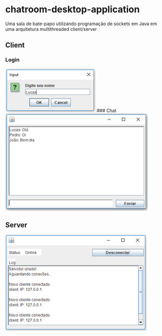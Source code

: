 # chatroom-desktop-application
Uma sala de bate-papo utilizando programação de sockets em Java em uma arquitetura multithreaded client/server

## Client
### Login
<img src="images/Login.png">
### Chat
<img src="images/Client.png">

## Server
<img src="images/Server.png">
